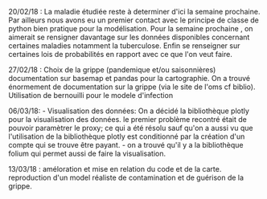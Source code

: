
20/02/18 : La maladie étudiée reste à determiner d'ici la semaine prochaine. Par ailleurs nous avons eu un premier contact avec le principe de classe de python bien pratique pour la modélisation. Pour la semaine prochaine , on aimerait se rensigner davantage sur les données disponibles concernant certaines maladies notamment la tuberculose. Enfin se renseigner sur certaines lois de probabilités en rapport avec ce que l'on veut faire.

27/02/18 : Choix de la grippe (pandemique et/ou saisonnières) documentation sur basemap et pandas pour la cartographie. On a trouvé énormement de documentation sur la grippe (via le site de l'oms cf biblio). Utilisation de bernouilli pour le modele d'infection 

06/03/18: - Visualisation des données: On a décidé la bibliothèque plotly pour la visualisation des données. le premier problème recontré était de pouvoir paramètrer le proxy; ce qui a été résolu sauf qu'on a aussi vu que l'utilisation de la bibliothèque plotly est conditionné par la création d'un compte qui se trouve être payant.
         - on a trouvé qu'il y a la bibliothèque folium qui permet aussi de faire la visualisation.


13/03/18 : améloration et mise en relation du code et de la carte. reproduction d'un model réaliste de contamination et de guérison de la grippe. 
